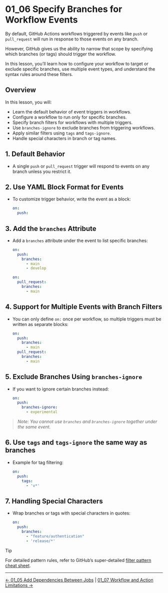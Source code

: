 # 01_06 Specify Branches for Workflow Events

By default, GitHub Actions workflows triggered by events like `push` or `pull_request` will run in response to those events on any branch.

However, GitHub gives us the ability to narrow that scope by specifying which branches (or tags) should trigger the workflow.

In this lesson, you’ll learn how to configure your workflow to target or exclude specific branches, use multiple event types, and understand the syntax rules around these filters.

## Overview

In this lesson, you will:

- Learn the default behavior of event triggers in workflows.
- Configure a workflow to run only for specific branches.
- Specify branch filters for workflows with multiple triggers.
- Use `branches-ignore` to exclude branches from triggering workflows.
- Apply similar filters using `tags` and `tags-ignore`.
- Handle special characters in branch or tag names.

## 1. Default Behavior

- A single `push` or `pull_request` trigger will respond to events on any branch unless you restrict it.

## 2. Use YAML Block Format for Events

- To customize trigger behavior, write the event as a block:

  ```yaml
  on:
    push:
  ```

## 3. Add the `branches` Attribute

- Add a `branches` attribute under the event to list specific branches:

  ```yaml
  on:
    push:
      branches:
        - main
        - develop
  ```

  ```yaml
  on:
    pull_request:
      branches:
        - main
  ```

## 4. Support for Multiple Events with Branch Filters

- You can only define `on:` once per workflow, so multiple triggers must be written as separate blocks:

  ```yaml
  on:
    push:
      branches:
        - main
    pull_request:
      branches:
        - main
  ```

## 5. Exclude Branches Using `branches-ignore`

- If you want to ignore certain branches instead:

  ```yaml
  on:
    push:
      branches-ignore:
        - experimental
  ```

> *Note: You cannot use `branches` and `branches-ignore` together under the same event.*

## 6. Use `tags` and `tags-ignore` the same way as branches

- Example for tag filtering:

  ```yaml
  on:
    push:
      tags:
        - 'v*'
  ```

## 7. Handling Special Characters

- Wrap branches or tags with special characters in quotes:

  ```yaml
  on:
    push:
      branches:
        - "feature/authentication"
        - 'release/*'
  ```

> [!TIP]
> For detailed pattern rules, refer to GitHub’s super-detailed [filter pattern cheat sheet](https://help.github.com/en/actions/automating-your-workflow-with-github-actions/workflow-syntax-for-github-actions#filter-pattern-cheat-sheet).

<!-- FooterStart -->
---
[← 01_05 Add Dependencies Between Jobs](../01_05_add_dependencies_between_jobs/README.md) | [01_07 Workflow and Action Limitations →](../01_07_workflow__action_limitations/README.md)
<!-- FooterEnd -->
